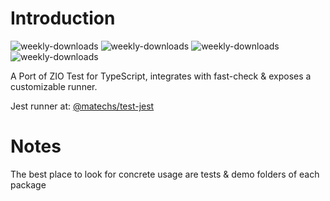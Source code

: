 # Introduction

![weekly-downloads](https://badgen.net/npm/v/@matechs/test)
![weekly-downloads](https://badgen.net/npm/dw/@matechs/test)
![weekly-downloads](https://badgen.net/npm/dm/@matechs/test)
![weekly-downloads](https://badgen.net/npm/dy/@matechs/test)

A Port of ZIO Test for TypeScript, integrates with fast-check & exposes a customizable runner.

Jest runner at: [@matechs/test-jest](https://github.com/mikearnaldi/matechs-effect/tree/master/packages/test-jest)

# Notes

The best place to look for concrete usage are tests & demo folders of each package

